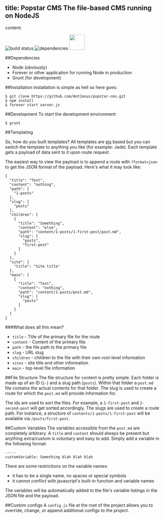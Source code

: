 title: Popstar CMS The file-based CMS running on NodeJS
------
content:

![build status](https://travis-ci.org/AntJanus/popstar-cms.svg?branch=master) ![dependencies](https://david-dm.org/antjanus/popstar-cms.png)
<img src="/images/logo-small.png" width="50px" />

##Dependencies

* Node (obviously)
* Forever or other application for running Node in production
* Grunt (for development)

##Installation
Installation is simple as hell so here goes:

````
$ git clone https://github.com/AntJanus/popstar-cms.git
$ npm install
$ forever start server.js
````

##Development
To start the development environment:

````
$ grunt
````

##Templating

So, how do you built templates? All templates are [ejs](http://embeddedjs.com/) based but you can switch the template to anything you like (for example: Jade). Each template gets a payload of data sent to it upon route request.

The easiest way to view the payload is to append a route with `?format=json` to get the JSON format of the payload. Here's what it may look like:

````
{
  "title": "Test",
  "content": "nothing",
  "path": [
    "1-posts"
  ],
  "slug": [
    "posts"
  ],
  "children": [
    {
      "title": "Something",
      "content": "else",
      "path": "content/1-posts/1-first-post/post.md",
      "slug": [
        "posts",
        "first-post"
      ]
    }
  ],
  "site": {
    "title": "Site title"
  },
  "main": [
    {
      "title": "Test",
      "content": "nothing",
      "path": "content/1-posts/post.md",
      "slug": [
        "posts"
      ]
    }
  ]
}
````

###What does all this mean?

* `title` - Title of the primary file for the route
* `content` - Content of the primary file.
* `path` - the file path to the primary file
* `slug` - URL slug
* `children` - children to the file with their own root-level information
* `sites` - site title and other information
* `main` - top-level file information

##File Structure
The file structure for content is pretty simple. Each folder is made up of an ID (`1-`) and a slug path (`posts`). Within that folder a `post.md` file contains the actual contents for that folder. The slug is used to create a route for which the `post.md` will provide information for.

The ids are used to sort the files. For example, a `1-first-post` and `2-second-post` will get sorted accordingly. The slugs are used to create a route path. For instance, a structure of `contents/1-posts/1-first-post` will be available via `/posts/first-post`.

##Custom Variables
The variables accessible from the `post.md` are completely arbitrary. A `title` and `content` should always be present but anything extra/custom is voluntary and easy to add. Simply add a variable in the following format:

````
-----
customVariable: Something blah blah blah
````

There are some restrictions on the variable names:

* it has to be a single name, no spaces or special symbols
* it cannot conflict with javascript's built-in function and variable names

The variables will be automatically added to the file's variable listings in the JSON file and the payload.

##Custom configs
A `config.js` file at the root of the project allows you to override, change, or append additional configs to the project.
